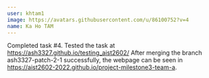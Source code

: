 ```yaml
---
user: khtam1
image: https://avatars.githubusercontent.com/u/86100752?v=4
name: Ka Ho TAM
---
```

Completed task #4.
Tested the task at https://ash3327.github.io/testing_aist2602/
After merging the branch ash3327-patch-2-1 successfully, the webpage can be seen in https://aist2602-2022.github.io/project-milestone3-team-a.
